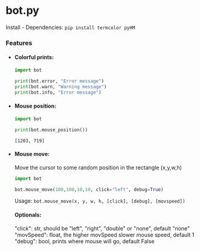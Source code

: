 # bot.py

Install - Dependencies:
`pip install termcolor pyHM`

### Features

- #### Colorful prints:
    ```python
    import bot
  
    print(bot.error, "Error message")
    print(bot.warn, "Warning message")
    print(bot.info, "Error message")
    ```
  
- #### Mouse position:
    ```python
    import bot
  
    print(bot.mouse_position())
    ```
    `[1203, 719]`

- #### Mouse move:
    Move the cursor to some random position in the rectangle (x,y,w,h)
    
    ```python
    import bot
  
    bot.mouse_move(100,100,10,10, click="left", debug=True)
    ```
    Usage: `bot.mouse_move(x, y, w, h, [click], [debug], [movspeed])`  
      
    #### Optionals:  
    "click": str, should be "left", "right", "double" or "none", default "none"  
    "movSpeed": float, the higher movSpeed slower mouse speed, default 1  
    "debug": bool, prints where mouse will go, default False  
  

    